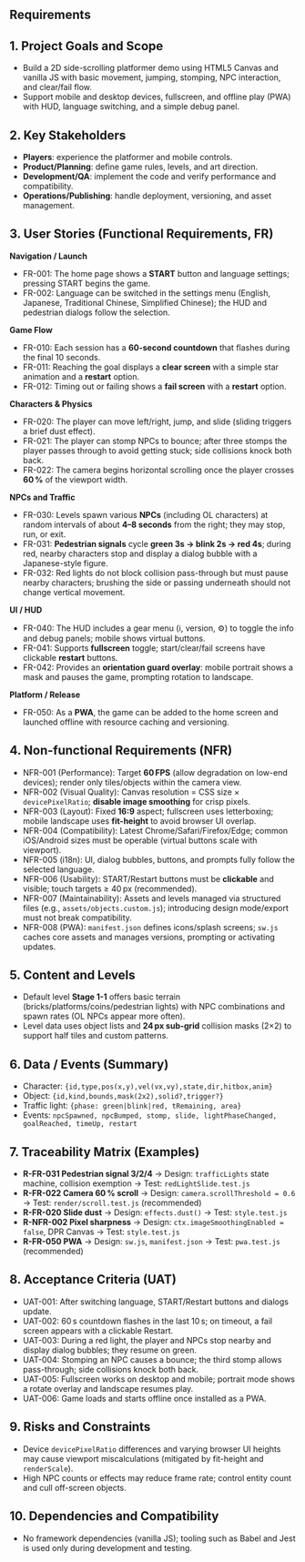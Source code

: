 ## Requirements
## 1. Project Goals and Scope
- Build a 2D side-scrolling platformer demo using HTML5 Canvas and vanilla JS with basic movement, jumping, stomping, NPC interaction, and clear/fail flow.
- Support mobile and desktop devices, fullscreen, and offline play (PWA) with HUD, language switching, and a simple debug panel.

## 2. Key Stakeholders
- **Players**: experience the platformer and mobile controls.
- **Product/Planning**: define game rules, levels, and art direction.
- **Development/QA**: implement the code and verify performance and compatibility.
- **Operations/Publishing**: handle deployment, versioning, and asset management.

## 3. User Stories (Functional Requirements, FR)
**Navigation / Launch**
- FR-001: The home page shows a **START** button and language settings; pressing START begins the game.
- FR-002: Language can be switched in the settings menu (English, Japanese, Traditional Chinese, Simplified Chinese); the HUD and pedestrian dialogs follow the selection.

**Game Flow**
- FR-010: Each session has a **60-second countdown** that flashes during the final 10 seconds.
- FR-011: Reaching the goal displays a **clear screen** with a simple star animation and a **restart** option.
- FR-012: Timing out or failing shows a **fail screen** with a **restart** option.

**Characters & Physics**
- FR-020: The player can move left/right, jump, and slide (sliding triggers a brief dust effect).
- FR-021: The player can stomp NPCs to bounce; after three stomps the player passes through to avoid getting stuck; side collisions knock both back.
- FR-022: The camera begins horizontal scrolling once the player crosses **60 %** of the viewport width.

**NPCs and Traffic**
- FR-030: Levels spawn various **NPCs** (including OL characters) at random intervals of about **4–8 seconds** from the right; they may stop, run, or exit.
- FR-031: **Pedestrian signals** cycle **green 3s → blink 2s → red 4s**; during red, nearby characters stop and display a dialog bubble with a Japanese-style figure.
- FR-032: Red lights do not block collision pass-through but must pause nearby characters; brushing the side or passing underneath should not change vertical movement.

**UI / HUD**
- FR-040: The HUD includes a gear menu (ℹ, version, ⚙) to toggle the info and debug panels; mobile shows virtual buttons.
- FR-041: Supports **fullscreen** toggle; start/clear/fail screens have clickable **restart** buttons.
- FR-042: Provides an **orientation guard overlay**: mobile portrait shows a mask and pauses the game, prompting rotation to landscape.

**Platform / Release**
- FR-050: As a **PWA**, the game can be added to the home screen and launched offline with resource caching and versioning.

## 4. Non-functional Requirements (NFR)
- NFR-001 (Performance): Target **60 FPS** (allow degradation on low-end devices); render only tiles/objects within the camera view.
- NFR-002 (Visual Quality): Canvas resolution = CSS size × `devicePixelRatio`; **disable image smoothing** for crisp pixels.
- NFR-003 (Layout): Fixed **16:9** aspect; fullscreen uses letterboxing; mobile landscape uses **fit-height** to avoid browser UI overlap.
- NFR-004 (Compatibility): Latest Chrome/Safari/Firefox/Edge; common iOS/Android sizes must be operable (virtual buttons scale with viewport).
- NFR-005 (i18n): UI, dialog bubbles, buttons, and prompts fully follow the selected language.
- NFR-006 (Usability): START/Restart buttons must be **clickable** and visible; touch targets ≥ 40 px (recommended).
- NFR-007 (Maintainability): Assets and levels managed via structured files (e.g., `assets/objects.custom.js`); introducing design mode/export must not break compatibility.
- NFR-008 (PWA): `manifest.json` defines icons/splash screens; `sw.js` caches core assets and manages versions, prompting or activating updates.

## 5. Content and Levels
- Default level **Stage 1-1** offers basic terrain (bricks/platforms/coins/pedestrian lights) with NPC combinations and spawn rates (OL NPCs appear more often).
- Level data uses object lists and **24 px sub-grid** collision masks (2×2) to support half tiles and custom patterns.

## 6. Data / Events (Summary)
- Character: `{id,type,pos(x,y),vel(vx,vy),state,dir,hitbox,anim}`
- Object: `{id,kind,bounds,mask(2x2),solid?,trigger?}`
- Traffic light: `{phase: green|blink|red, tRemaining, area}`
- Events: `npcSpawned, npcBumped, stomp, slide, lightPhaseChanged, goalReached, timeUp, restart`

## 7. Traceability Matrix (Examples)
- **R-FR-031 Pedestrian signal 3/2/4** → Design: `trafficLights` state machine, collision exemption → Test: `redLightSlide.test.js`
- **R-FR-022 Camera 60 % scroll** → Design: `camera.scrollThreshold = 0.6` → Test: `render/scroll.test.js` (recommended)
- **R-FR-020 Slide dust** → Design: `effects.dust()` → Test: `style.test.js`
- **R-NFR-002 Pixel sharpness** → Design: `ctx.imageSmoothingEnabled = false`, DPR Canvas → Test: `style.test.js`
- **R-FR-050 PWA** → Design: `sw.js`, `manifest.json` → Test: `pwa.test.js` (recommended)

## 8. Acceptance Criteria (UAT)
- UAT-001: After switching language, START/Restart buttons and dialogs update.
- UAT-002: 60 s countdown flashes in the last 10 s; on timeout, a fail screen appears with a clickable Restart.
- UAT-003: During a red light, the player and NPCs stop nearby and display dialog bubbles; they resume on green.
- UAT-004: Stomping an NPC causes a bounce; the third stomp allows pass-through; side collisions knock both back.
- UAT-005: Fullscreen works on desktop and mobile; portrait mode shows a rotate overlay and landscape resumes play.
- UAT-006: Game loads and starts offline once installed as a PWA.

## 9. Risks and Constraints
- Device `devicePixelRatio` differences and varying browser UI heights may cause viewport miscalculations (mitigated by fit-height and `renderScale`).
- High NPC counts or effects may reduce frame rate; control entity count and cull off-screen objects.

## 10. Dependencies and Compatibility
- No framework dependencies (vanilla JS); tooling such as Babel and Jest is used only during development and testing.
